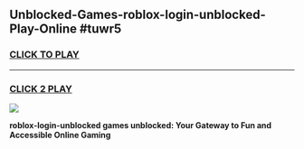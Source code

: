 
## Unblocked-Games-roblox-login-unblocked-Play-Online #tuwr5
<h3>
<a href="https://news.freeplayer.one?title=roblox-login-unblocked&ref=3">CLICK TO PLAY</a></h3>
<hr>

<h3>
<a href="https://news.freeplayer.one?title=roblox-login-unblocked&ref=3">CLICK 2 PLAY</a>
  
</h3>

<a href="https://news.freeplayer.one?title=roblox-login-unblocked&ref=3"><img src="https://clearcache.store/games.png"></a>


**roblox-login-unblocked games unblocked: Your Gateway to Fun and Accessible Online Gaming**
